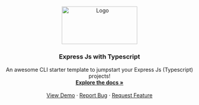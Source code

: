 <a name="readme-top"></a>

<br />
<div align="center">
  <a href="https://github.com/othneildrew/Best-README-Template">
    <img src="https://repository-images.githubusercontent.com/162537377/9c807700-9828-11ea-8a3b-47411956130e" alt="Logo" width="200" height="100">
  </a>

  <h3 align="center">Express Js with Typescript</h3>

  <p align="center">
    An awesome CLI starter template to jumpstart your Express Js (Typescript) projects!
    <br />
    <a href="https://github.com/Puskar-Roy/create-expresss-ts.git"><strong>Explore the docs »</strong></a>
    <br />
    <br />
    <a href="https://create-expresss-ts.vercel.app/api/auth">View Demo</a>
    ·
    <a href="https://github.com/Puskar-Roy/create-expresss-ts.git/issues">Report Bug</a>
    ·
    <a href="https://github.com/Puskar-Roy/create-expresss-ts.git/issues">Request Feature</a>
  </p>
</div>
